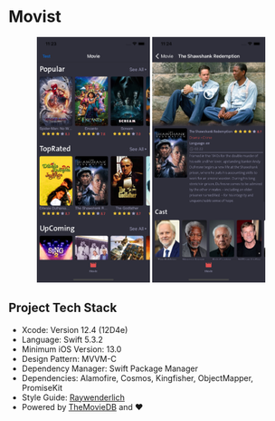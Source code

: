 # Movist

<p align="center">
<img src="/home.png"  width="200"/>
<img src="/movie.png" width="200"/>
</p>

## Project Tech Stack
* Xcode: Version 12.4 (12D4e)
* Language: Swift 5.3.2
* Minimum iOS Version: 13.0
* Design Pattern: MVVM-C
* Dependency  Manager: Swift Package Manager
* Dependencies: Alamofire, Cosmos, Kingfisher, ObjectMapper, PromiseKit
* Style Guide: [Raywenderlich](https://github.com/raywenderlich/swift-style-guide)
* Powered by [TheMovieDB](https://developers.themoviedb.org/3/getting-started/introduction) and ♥️
